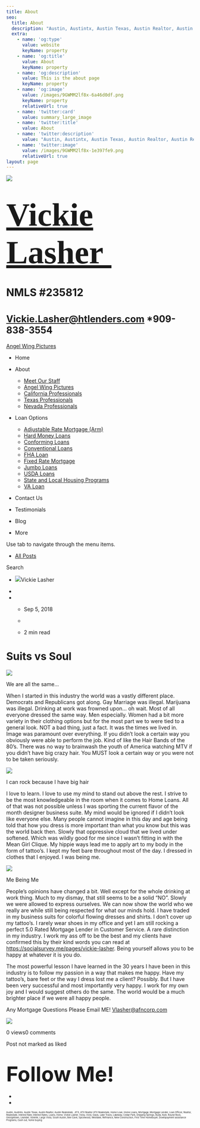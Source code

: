 ```yaml
---
title: About
seo:
  title: About
  description: "Austin, Austintx, Austin Texas, Austin Realtor, Austin Realestate,\_ ATX, ATX Realtor ATX Realestate, Home Loan, Home Loans, Mortgage, Mortgage Lender, Loan Officer, Realtor, Realestate, Interest "
  extra:
    - name: 'og:type'
      value: website
      keyName: property
    - name: 'og:title'
      value: About
      keyName: property
    - name: 'og:description'
      value: This is the about page
      keyName: property
    - name: 'og:image'
      value: /images/9GWMM2lf8x-6a46d0df.png
      keyName: property
      relativeUrl: true
    - name: 'twitter:card'
      value: summary_large_image
    - name: 'twitter:title'
      value: About
    - name: 'twitter:description'
      value: "Austin, Austintx, Austin Texas, Austin Realtor, Austin Realestate,\_ ATX, ATX Realtor ATX Realestate, Home Loan, Home Loans, Mortgage, Mortgage Lender, Loan Officer, Realtor, Realestate, Interest Rate, Interest Rates, "
    - name: 'twitter:image'
      value: /images/9GWMM2lf8x-1e397fe9.png
      relativeUrl: true
layout: page
---
```


![](https://static.wixstatic.com/media/5afe60462baf41e79586f3fdaf78d664.jpg/v1/fill/w_480,h_291,al_c,q_80,usm_0.66_1.00_0.01,blur_2/5afe60462baf41e79586f3fdaf78d664.jpg)

# <span style="font-size:87px"><span style="font-family:libre baskerville,serif">[Vickie Lasher ](../index.html)</span></span>

# NMLS \#235812

# <span style="font-size:25px"><Vickie.Lasher@htlenders.com> \*909-838-3554</span>

<a href="../angel-wing-pictures.html" class="_1fbEI"><span class="_1Qjd7">Angel Wing Pictures</span></a>

-   <span id="DrpDwnMn00"><a href="../index.html" class="_11ip9"></a></span>
    Home

-   <span id="DrpDwnMn01"><a href="../about.html" class="_11ip9"></a></span>
    About

    -   [Meet Our Staff](../meet-our-staff.html)
    -   [Angel Wing Pictures](../angel-wing-pictures.html)
    -   [California Professionals](../recommended-profssionals.html)
    -   [Texas Professionals](../texas-recommended-professionals.html)
    -   [Nevada Professionals](../nevada-recommended-professionals.html)

-   <span id="DrpDwnMn02"><a href="../loan-options.html" class="_11ip9"></a></span>
    Loan Options

    -   [Adjustable Rate Mortgage (Arm)](../adjustable-rate-mortgage-arm.html)
    -   [Hard Money Loans](../hard-money-loans.html)
    -   [Conforming Loans](../conforming-loans.html)
    -   [Conventional Loans](../conventional-loans.html)
    -   [FHA Loan](../fha-loan.html)
    -   [Fixed Rate Mortgage](../fixed-rate-mortgage.html)
    -   [Jumbo Loans](../jumbo-loans.html)
    -   [USDA Loans](../rhs-loan-programs.html)
    -   [State and Local Housing Programs](../state-and-local-housing-programs.html)
    -   [VA Loan](../va-loan.html)

-   <span id="DrpDwnMn03"><a href="../contact.html" class="_11ip9"></a></span>
    Contact Us

-   <span id="DrpDwnMn04"><a href="../testimonials.html" class="_11ip9"></a></span>
    Testimonials

-   <span id="DrpDwnMn05"><a href="../blog.html" class="_11ip9"></a></span>
    Blog

-   More

Use tab to navigate through the menu items.

-   <a href="../blog.html" class="_2MzDA blog-navigation-container-color blog-navigation-container-font blog-navigation-link-hover-color">All Posts</a>

Search

-   <span class="_1NzhF avatar-image" i18n="[object Object]"><img src="https://gravatar.com/avatar/d5a4c4dfa58333c9beb6962dd38d245b?d=blank" class="_18Vq1 fluid-avatar-image" /></span><span class="iYG_V user-name _4AzY3" title="Vickie Lasher" data-hook="user-name">Vickie Lasher</span>

-

-   -   <span class="post-metadata__date time-ago" title="Sep 5, 2018" data-hook="time-ago">Sep 5, 2018</span>
    -

    -   <span class="post-metadata__readTime" i18n="[object Object]" title="2 min read" data-hook="time-to-read">2 min read</span>

# <span class="post-title__text blog-post-title-font blog-post-title-color"><span class="blog-post-title-font blog-post-title-color">Suits vs Soul </span></span>

<span class="_2PHJq public-DraftStyleDefault-ltr">  
</span>

<img src="https://static.wixstatic.com/media/b5d103_12ef9080af0d4d26941b7248e210003e~mv2_d_1600_1200_s_2.jpg/v1/fit/w_750,h_563,al_c,q_20/file.jpg" class="OzAYt _3ii3f" />

<span class="EilAw" dir="auto">We are all the same...</span>

<span class="_2PHJq public-DraftStyleDefault-ltr">  
</span>

<span class="_2PHJq public-DraftStyleDefault-ltr">When I started in this industry the world was a vastly different place. Democrats and Republicans got along. Gay Marriage was illegal. Marijuana was illegal. Drinking at work was frowned upon… oh wait. Most of all everyone dressed the same way. Men especially. Women had a bit more variety in their clothing options but for the most part we to were tied to a general look. NOT a bad thing, just a fact. It was the times we lived in. Image was paramount over everything. If you didn’t look a certain way you obviously were able to perform the job. Kind of like the Hair Bands of the 80’s. There was no way to brainwash the youth of America watching MTV if you didn’t have big crazy hair. You MUST look a certain way or you were not to be taken seriously.</span>

<span class="_2PHJq public-DraftStyleDefault-ltr">  
</span>

<img src="https://static.wixstatic.com/media/b5d103_681e6e94d65c4fd9b77c4fed52b90b12~mv2.jpg/v1/fit/w_640,h_425,al_c,q_20/file.jpg" class="OzAYt _3ii3f" />

<span class="EilAw" dir="auto">I can rock because I have big hair</span>

<span class="_2PHJq public-DraftStyleDefault-ltr">  
</span>

<span class="_2PHJq public-DraftStyleDefault-ltr">I love to learn. I love to use my mind to stand out above the rest. I strive to be the most knowledgeable in the room when it comes to Home Loans. All of that was not possible unless I was sporting the current flavor of the month designer business suite. My mind would be ignored if I didn’t look like everyone else. Many people cannot imagine in this day and age being told that how you dress is more important than what you know but this was the world back then. Slowly that oppressive cloud that we lived under softened. Which was wildly good for me since I wasn’t fitting in with the Mean Girl Clique. My hippie ways lead me to apply art to my body in the form of tattoo’s. I kept my feet bare throughout most of the day. I dressed in clothes that I enjoyed. I was being me.</span>

<span class="_2PHJq public-DraftStyleDefault-ltr">  
</span>

<img src="https://static.wixstatic.com/media/b5d103_115541cee2974fe5aa7aa7dd5e4b8f23~mv2_d_3024_4032_s_4_2.jpg/v1/fit/w_750,h_1000,al_c,q_20/file.jpg" class="OzAYt _3ii3f" />

<span class="EilAw" dir="auto">Me Being Me</span>

<span class="_2PHJq public-DraftStyleDefault-ltr">  
</span>

<span class="_2PHJq public-DraftStyleDefault-ltr">People’s opinions have changed a bit. Well except for the whole drinking at work thing. Much to my dismay, that still seems to be a solid “NO”. Slowly we were allowed to express ourselves. We can now show the world who we really are while still being respected for what our minds hold. I have traded in my business suits for colorful flowing dresses and shirts. I don’t cover up my tattoo’s. I rarely wear shoes in my office and yet I am still rocking a perfect 5.0 Rated Mortgage Lender in Customer Service. A rare distinction in my industry. I work my ass off to be the best and my clients have confirmed this by their kind words you can read at <a href="https://socialsurvey.me/pages/vickie-lasher" class="_3Bkfb _1lsz7"><span class="underline">https://socialsurvey.me/pages/vickie-lasher</span></a>. Being yourself allows you to be happy at whatever it is you do. </span>

<span class="_2PHJq public-DraftStyleDefault-ltr">The most powerful lesson I have learned in the 30 years I have been in this industry is to follow my passion in a way that makes me happy. Have my tattoo’s, bare feet or the way I dress lost me a client? Possibly. But I have been very successful and most importantly very happy. I work for my own joy and I would suggest others do the same. The world would be a much brighter place if we were all happy people.</span>

<span class="_2PHJq public-DraftStyleDefault-ltr">  
</span>

<span class="_2PHJq public-DraftStyleDefault-ltr">Any Mortgage Questions Please Email ME! <a href="mailto:Vlasher@afncorp.com" class="_3Bkfb _1lsz7"><span class="underline">Vlasher@afncorp.com</span></a> </span>

<span class="_2PHJq public-DraftStyleDefault-ltr">  
</span>

<img src="https://static.wixstatic.com/media/b5d103_e4366dc7f48a4272abab01bcf9a2652e~mv2.jpg/v1/fit/w_750,h_563,al_c,q_20/file.jpg" class="OzAYt _3ii3f" />

<span class="_2PHJq public-DraftStyleDefault-ltr">  
</span>

<span class="_38Zqt"></span>

<span class="_38Zqt"></span>

<span class="_38Zqt"></span>

<span class="_38Zqt"></span>

<span tabindex="0">0 views</span><span tabindex="0">0 comments</span>

<span class="_3KwtW" aria-live="off">Post not marked as liked</span><span class="_1l1q9" data-hook="like-button-with-count__like-count"></span>

<span class="_1jqCz blog-text-background-color"></span><span class="_1jqCz blog-text-background-color"></span><span class="_1jqCz blog-text-background-color"></span>

# <span style="font-size:55px;"><span style="font-weight:bold;">Follow Me!</span></span>

-   <span id="dataItem-jjeedrml1-comp-jjeedrlu"><a href="https://www.facebook.com/vickie.s.lasher" class="_26AQd"></a></span>
-   <span id="dataItem-jjeedrmm-comp-jjeedrlu"><a href="https://www.instagram.com/vickielasher/" class="_26AQd"></a></span>

<span class="color_12"><span style="font-size:6px">Austin, Austintx, Austin Texas, Austin Realtor, Austin Realestate,  ATX, ATX Realtor ATX Realestate, Home Loan, Home Loans, Mortgage, Mortgage Lender, Loan Officer, Realtor, Realestate, Interest Rate, Interest Rates, Loans, Home, Vickie Lasher, Vicky, Vicki, Oasis, Lake Travis, Lakeway, Cedar Park, Dripping Springs, Buda, Kyle, Round Rock, Georgetown, Leander, Volente, Largo Vista, South Austin, Bee Cave, Spicewood, Westlake, Refinance, New Construction, First Time Homebuyer, Downpayment assistance Programs, Cash out, home buying</span></span>


